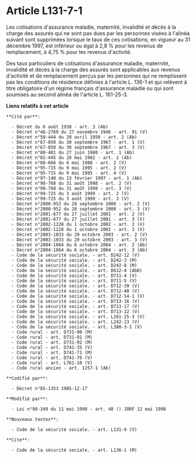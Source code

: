 # Article L131-7-1

Les cotisations d'assurance maladie, maternité, invalidité et décès à la charge des assurés qui ne sont pas dues par les
personnes visées à l'alinéa suivant sont supprimées lorsque le taux de ces cotisations, en vigueur au 31 décembre 1997, est
inférieur ou égal à 2,8 % pour les revenus de remplacement, à 4,75 % pour les revenus d'activité.

Des taux particuliers de cotisations d'assurance maladie, maternité, invalidité et décès à la charge des assurés sont
applicables aux revenus d'activité et de remplacement perçus par les personnes qui ne remplissent pas les conditions de
résidence définies à l'article L. 136-1 et qui relèvent à titre obligatoire d'un régime français d'assurance maladie ou qui
sont soumises au second alinéa de l'article L. 161-25-3.

**Liens relatifs à cet article**

	**Cité par**:

	  - Décret du 6 août 1938 - art. 3 (Ab)
	  - Décret n°46-2769 du 27 novembre 1946 - art. 91 (V)
	  - Décret n°50-444 du 20 avril 1950 - art. 2 (Ab)
	  - Décret n°67-850 du 30 septembre 1967 - art. 1 (V)
	  - Décret n°67-850 du 30 septembre 1967 - art. 3 (V)
	  - Décret n°80-481 du 27 juin 1980 - art. 1 (Ab)
	  - Décret n°82-445 du 28 mai 1982 - art. 1 (Ab)
	  - Décret n°88-666 du 6 mai 1988 - art. 2 (V)
	  - Décret n°95-715 du 9 mai 1995 - art. 2 (V)
	  - Décret n°95-715 du 9 mai 1995 - art. 4 (V)
	  - Décret n°97-140 du 13 février 1997 - art. 1 (Ab)
	  - Décret n°98-768 du 31 août 1998 - art. 2 (V)
	  - Décret n°98-768 du 31 août 1998 - art. 3 (V)
	  - Décret n°99-725 du 3 août 1999 - art. 2 (V)
	  - Décret n°99-725 du 3 août 1999 - art. 3 (V)
	  - Décret n°2000-952 du 28 septembre 2000 - art. 2 (V)
	  - Décret n°2000-952 du 28 septembre 2000 - art. 3 (V)
	  - Décret n°2001-677 du 27 juillet 2001 - art. 2 (V)
	  - Décret n°2001-677 du 27 juillet 2001 - art. 3 (V)
	  - Décret n°2002-1228 du 1 octobre 2002 - art. 2 (V)
	  - Décret n°2002-1228 du 1 octobre 2002 - art. 3 (V)
	  - Décret n°2003-1033 du 29 octobre 2003 - art. 2 (V)
	  - Décret n°2003-1033 du 29 octobre 2003 - art. 3 (V)
	  - Décret n°2004-1064 du 6 octobre 2004 - art. 2 (Ab)
	  - Décret n°2004-1064 du 6 octobre 2004 - art. 3 (Ab)
	  - Code de la sécurité sociale. - art. D242-12 (V)
	  - Code de la sécurité sociale. - art. D242-3 (M)
	  - Code de la sécurité sociale. - art. D242-8 (M)
	  - Code de la sécurité sociale. - art. D612-4 (AbD)
	  - Code de la sécurité sociale. - art. D711-4 (V)
	  - Code de la sécurité sociale. - art. D711-5 (V)
	  - Code de la sécurité sociale. - art. D712-39 (V)
	  - Code de la sécurité sociale. - art. D712-40 (V)
	  - Code de la sécurité sociale. - art. D712-54-1 (V)
	  - Code de la sécurité sociale. - art. D713-16 (V)
	  - Code de la sécurité sociale. - art. D713-17 (V)
	  - Code de la sécurité sociale. - art. D713-22 (V)
	  - Code de la sécurité sociale. - art. L161-25-3 (V)
	  - Code de la sécurité sociale. - art. L242-13 (V)
	  - Code de la sécurité sociale. - art. L380-3-1 (V)
	  - Code rural - art. D731-90 (M)
	  - Code rural - art. D731-91 (M)
	  - Code rural - art. D731-92 (M)
	  - Code rural - art. D741-35 (V)
	  - Code rural - art. D741-71 (M)
	  - Code rural - art. D741-76 (V)
	  - Code rural - art. L761-10 (V)
	  - Code rural ancien - art. 1257-1 (Ab)

	**Codifié par**:

	  - Décret n°85-1353 1985-12-17

	**Modifié par**:

	  - Loi n°98-349 du 11 mai 1998 - art. 40 () JORF 12 mai 1998

	**Nouveaux textes**:

	  - Code de la sécurité sociale. - art. L131-9 (V)

	**Cite**:

	  - Code de la sécurité sociale. - art. L136-1 (M)
